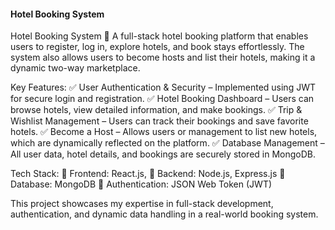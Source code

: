 
#### Hotel Booking System 
Hotel Booking System 🏨
A full-stack hotel booking platform that enables users to register, log in, explore hotels, and book stays effortlessly. The system also allows users to become hosts and list their hotels, making it a dynamic two-way marketplace.

Key Features:
✅ User Authentication & Security – Implemented using JWT for secure login and registration.
✅ Hotel Booking Dashboard – Users can browse hotels, view detailed information, and make bookings.
✅ Trip & Wishlist Management – Users can track their bookings and save favorite hotels.
✅ Become a Host – Allows users or management to list new hotels, which are dynamically reflected on the platform.
✅ Database Management – All user data, hotel details, and bookings are securely stored in MongoDB.

Tech Stack:
🔹 Frontend: React.js, 
🔹 Backend: Node.js, Express.js
🔹 Database: MongoDB
🔹 Authentication: JSON Web Token (JWT)

This project showcases my expertise in full-stack development, authentication, and dynamic data handling in a real-world booking system. 
